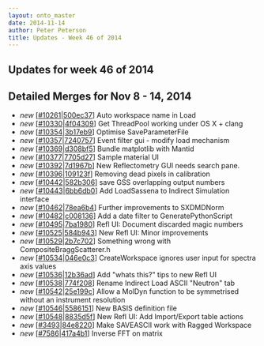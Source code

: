 ```yaml
---
layout: onto_master
date: 2014-11-14
author: Peter Peterson
title: Updates - Week 46 of 2014
---
```

Updates for week 46 of 2014
---------------------------

Detailed Merges for Nov 8 - 14, 2014
------------------------------------
* *new* \[[#10261](http://trac.mantidproject.org/mantid/ticket/10261)\|[500ec37](https://github.com/mantidproject/mantid/commit/500ec37de097de68c8647877b2d10a9422d75ad0)\] Auto workspace name in Load
* *new* \[[#10330](http://trac.mantidproject.org/mantid/ticket/10330)\|[4f04309](https://github.com/mantidproject/mantid/commit/4f04309cc299d11d73fdf789b39946b60c0a8550)\] Get ThreadPool working under OS X + clang
* *new* \[[#10354](http://trac.mantidproject.org/mantid/ticket/10354)\|[3b17eb9](https://github.com/mantidproject/mantid/commit/3b17eb9f446a3845498e80681db36b0b76425e7a)\] Optimise SaveParameterFile
* *new* \[[#10357](http://trac.mantidproject.org/mantid/ticket/10357)\|[7240757](https://github.com/mantidproject/mantid/commit/72407578239efbf061e5751a9cc002ceb91826a4)\] Event filter gui - modify load mechanism
* *new* \[[#10369](http://trac.mantidproject.org/mantid/ticket/10369)\|[d308bf5](https://github.com/mantidproject/mantid/commit/d308bf515e1376177daf221627363f3211636b83)\] Bundle matplotlib with Mantid
* *new* \[[#10377](http://trac.mantidproject.org/mantid/ticket/10377)\|[7705d27](https://github.com/mantidproject/mantid/commit/7705d27f5b0b5335e70e1df6356401634bbf787d)\] Sample material UI
* *new* \[[#10392](http://trac.mantidproject.org/mantid/ticket/10392)\|[7d1967b](https://github.com/mantidproject/mantid/commit/7d1967b4fe104860e4ae046b8550ff06ec27ab3f)\] New Reflectometry GUI needs search pane.
* *new* \[[#10396](http://trac.mantidproject.org/mantid/ticket/10396)\|[109123f](https://github.com/mantidproject/mantid/commit/109123fb998ce2b2aa4101182db7a4b67ff7bc6c)\] Removing dead pixels in calibration
* *new* \[[#10442](http://trac.mantidproject.org/mantid/ticket/10442)\|[582b306](https://github.com/mantidproject/mantid/commit/582b3068d87f6f9fcfbf59f3a86a0d2f95cc635a)\] save GSS overlapping output numbers
* *new* \[[#10443](http://trac.mantidproject.org/mantid/ticket/10443)\|[6bb6db0](https://github.com/mantidproject/mantid/commit/6bb6db07e9c99bcf0329d744fdb004dbcd88fd75)\] Add LoadSassena to Indirect Simulation interface
* *new* \[[#10462](http://trac.mantidproject.org/mantid/ticket/10462)\|[78ea6b4](https://github.com/mantidproject/mantid/commit/78ea6b4f2c575ed26ac3dd71dd3676f57d235ac6)\] Further improvements to SXDMDNorm
* *new* \[[#10482](http://trac.mantidproject.org/mantid/ticket/10482)\|[c008136](https://github.com/mantidproject/mantid/commit/c008136d546876794e2b398502ec5c84af449ca8)\] Add a date filter to GeneratePythonScript
* *new* \[[#10495](http://trac.mantidproject.org/mantid/ticket/10495)\|[7ba1980](https://github.com/mantidproject/mantid/commit/7ba198026e4d55ba5c2626865fa9c51d9dbc132b)\] Refl UI: Document discarded magic numbers
* *new* \[[#10525](http://trac.mantidproject.org/mantid/ticket/10525)\|[584b943](https://github.com/mantidproject/mantid/commit/584b943aba6a3912d8acd28ab9b53ac5bcca2411)\] New Refl UI: Minor improvements
* *new* \[[#10529](http://trac.mantidproject.org/mantid/ticket/10529)\|[2b7c702](https://github.com/mantidproject/mantid/commit/2b7c702da7689af907b817fce4c57b704575adf1)\] Something wrong with CompositeBraggScatterer.h
* *new* \[[#10534](http://trac.mantidproject.org/mantid/ticket/10534)\|[046e0c3](https://github.com/mantidproject/mantid/commit/046e0c38fa933587961b42bfdec5421eb7b7b7f3)\] CreateWorkspace ignores user input for spectra axis values
* *new* \[[#10536](http://trac.mantidproject.org/mantid/ticket/10536)\|[12b36ad](https://github.com/mantidproject/mantid/commit/12b36ad31e5cbebdc9ec6753cf70e8e60d8b47cc)\] Add "whats this?" tips to new Refl UI
* *new* \[[#10538](http://trac.mantidproject.org/mantid/ticket/10538)\|[774f208](https://github.com/mantidproject/mantid/commit/774f208db9809f91b0f04aec4d474f394a206ffd)\] Rename Indirect Load ASCII "Neutron" tab
* *new* \[[#10542](http://trac.mantidproject.org/mantid/ticket/10542)\|[25e199c](https://github.com/mantidproject/mantid/commit/25e199c450ce37ca5544db5ff21c5441d1d9c1e1)\] Allow a MolDyn function to be symmetrised without an instrument resolution
* *new* \[[#10546](http://trac.mantidproject.org/mantid/ticket/10546)\|[5586151](https://github.com/mantidproject/mantid/commit/55861510577d640f537bab251a344d5bb5181069)\] New BASIS definition file
* *new* \[[#10548](http://trac.mantidproject.org/mantid/ticket/10548)\|[8835d5f](https://github.com/mantidproject/mantid/commit/8835d5fa56babfe373afa929738b9a3e97356ba5)\] New Refl UI: Add Import/Export table actions
* *new* \[[#3493](http://trac.mantidproject.org/mantid/ticket/3493)\|[84e8220](https://github.com/mantidproject/mantid/commit/84e8220da0f1fab2841bf185b228f373ba1d9f76)\] Make SAVEASCII work with Ragged Workspace
* *new* \[[#7586](http://trac.mantidproject.org/mantid/ticket/7586)\|[417a4b1](https://github.com/mantidproject/mantid/commit/417a4b16c08dc53c87d2bb74ef5738997a0c9e6a)\] Inverse FFT on matrix
